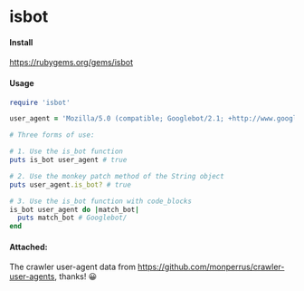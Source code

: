 # isbot

#### Install

https://rubygems.org/gems/isbot

#### Usage

```` ruby
require 'isbot'

user_agent = 'Mozilla/5.0 (compatible; Googlebot/2.1; +http://www.google.com/bot.html)'

# Three forms of use:

# 1. Use the is_bot function
puts is_bot user_agent # true

# 2. Use the monkey patch method of the String object
puts user_agent.is_bot? # true

# 3. Use the is_bot function with code_blocks
is_bot user_agent do |match_bot|
  puts match_bot # Googlebot/
end
````
#### Attached:

The crawler user-agent data from https://github.com/monperrus/crawler-user-agents, thanks! 😀
